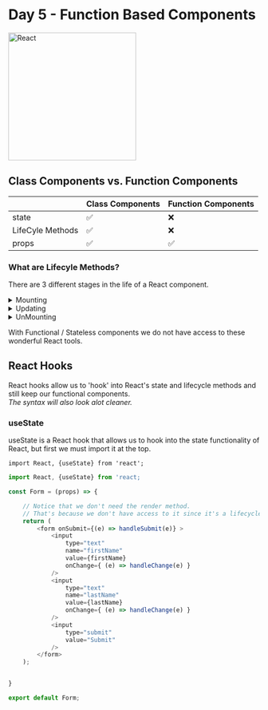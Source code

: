 # Day 5 - Function Based Components

<img src="https://raw.githubusercontent.com/adion81/mern-lectures/master/assets/React-icon.svg" width="256px" alt="React" />

## Class Components vs. Function Components

|   |Class Components | Function Components |
|-------------------|---------------------|---------------------|
|  state  | &#9989; | &#10060; |
| LifeCyle Methods | &#9989; | &#10060;  |
|  props | &#9989; |  &#9989; |

### What are Lifecyle Methods?

There are 3 different stages in the life of a React component.
<details>
    <summary>Mounting</summary>
    <ol>
        <li>constructor()</li>
        <li>render()</li>
        <li>componenetDidMount()</li>
    </ol>
</details>
<details>
    <summary>Updating</summary>
    <ol>
        <li>shouldComponentUpdate()</li>
        <li>render()</li>
        <li>componenetDidUpdate()</li>
    </ol>
</details>
<details>
    <summary>UnMounting</summary>
    <ol>
        <li>componentWillUnmount()</li>
    </ol>
</details>

With Functional / Stateless  components we do not have access to these wonderful React tools.<br>

## React Hooks

React hooks allow us to 'hook' into React's state and lifecycle methods and still keep our functional components.<br>
*The syntax will also look alot cleaner.*

### useState

useState is a React hook that allows us to hook into the state functionality of React, but first we must import it at the top.

`import React, {useState} from 'react';`

```javascript
import React, {useState} from 'react;

const Form = (props) => {

    // Notice that we don't need the render method.
    // That's because we don't have access to it since it's a lifecycle method.
    return (
        <form onSubmit={(e) => handleSubmit(e)} >
            <input 
                type="text"
                name="firstName"
                value={firstName}
                onChange={ (e) => handleChange(e) }
            />
            <input 
                type="text"
                name="lastName"
                value={lastName}
                onChange={ (e) => handleChange(e) }
            />
            <input 
                type="submit"
                value="Submit"
            />
        </form>
    );


}

export default Form;
```
